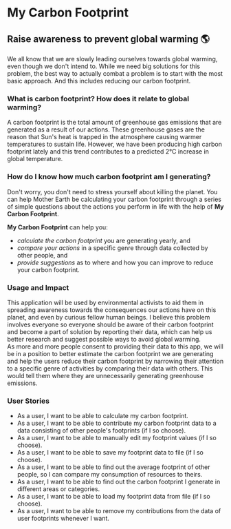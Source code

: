 # My Carbon Footprint

## Raise awareness to prevent global warming :earth_americas:

We all know that we are slowly leading ourselves towards global warming, even though we don't intend to.  While we need
big solutions for this problem, the best way to actually combat a problem is to start with the most basic approach. And
this includes reducing our carbon footprint.

### What is carbon footprint? How does it relate to global warming?

A carbon footprint is the total amount of greenhouse gas emissions that are generated as a result of our actions. These
greenhouse gases are the reason that Sun's heat is trapped in the atmosphere causing warmer temperatures to sustain
life. However, we have been producing high carbon footprint lately and this trend contributes to a predicted
2&deg;C increase in global temperature.

### How do I know how much carbon footprint am I generating?
Don't worry, you don't need to stress yourself about killing the planet. You can help Mother Earth be calculating your
carbon footprint through a series of simple questions about the actions you perform in life with the help of **My Carbon
Footprint**.

**My Carbon Footprint** can help you:
- *calculate the carbon footprint* you are generating yearly, and
- *compare your actions* in a specific genre through data collected by other people, and
- *provide suggestions* as to where and how you can improve to reduce your carbon footprint.

### Usage and Impact

This application will be used by environmental activists to aid them in spreading awareness towards the consequences our
actions have on this planet, and even by curious fellow human beings. I believe this problem involves everyone so
everyone should be aware of their carbon footprint and become a part of solution by reporting their data, which can
help us better research and suggest possible ways to avoid global warming. <br />
As more and more people consent to providing their data to this app, we will be in a position to better estimate the
carbon footprint we are generating and help the users reduce their carbon footprint by narrowing their attention to a
specific genre of activities by comparing their data with others. This would tell them where they are unnecessarily 
generating greenhouse emissions.

### User Stories
- As a user, I want to be able to calculate my carbon footprint.
- As a user, I want to be able to contribute my carbon footprint data to a data consisting of other people's footprints
  (if I so choose).
- As a user, I want to be able to manually edit my footprint values (if I so choose).
- As a user, I want to be able to save my footprint data to file (if I so choose).
- As a user, I want to be able to find out the average footprint of other people, so I can compare my consumption of
resources to theirs.
- As a user, I want to be able to find out the carbon footprint I generate in different areas or categories.
- As a user, I want to be able to load my footprint data from file  (if I so choose).
- As a user, I want to be able to remove my contributions from the data of user footprints whenever I want.